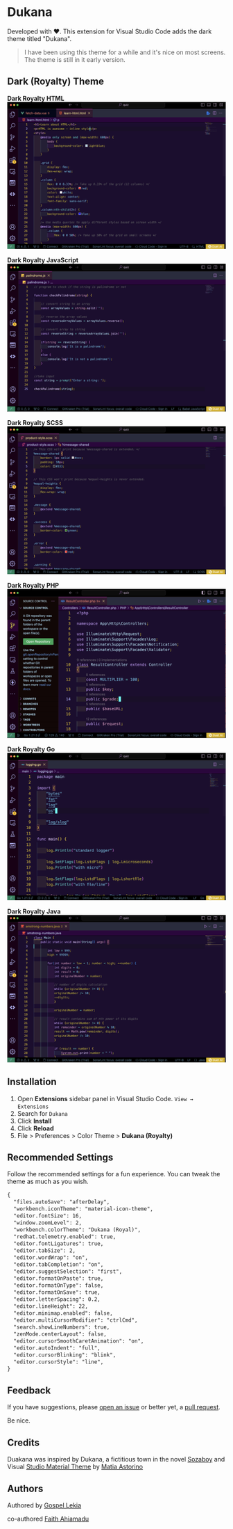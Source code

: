 # Dukana

Developed with ❤️. This extension for Visual Studio Code adds the dark theme titled "Dukana".

> I have been using this theme for a while and it's nice on most screens. The theme is still in it early version.

## Dark (Royalty) Theme

**Dark Royalty HTML**
![HTML](https://raw.githubusercontent.com/Yigaue/vscode-dukana/main/images/royalty-html.png)

**Dark Royalty JavaScript**
![JavaScript](https://raw.githubusercontent.com/Yigaue/vscode-dukana/main/images/royalty-javascript.png)

**Dark Royalty SCSS**
![SCSS](https://raw.githubusercontent.com/Yigaue/vscode-dukana/main/images/royalty-scss.png)

**Dark Royalty PHP**
![PHP](https://raw.githubusercontent.com/Yigaue/vscode-dukana/main/images/royalty-php.png)

**Dark Royalty Go**
![Go](https://raw.githubusercontent.com/Yigaue/vscode-dukana/main/images/royalty-go.png)

**Dark Royalty Java**
![Java](https://raw.githubusercontent.com/Yigaue/vscode-dukana/main/images/royalty-java.png)

## Installation

1. Open **Extensions** sidebar panel in Visual Studio Code. `View → Extensions`
2. Search for `Dukana`
3. Click **Install**
4. Click **Reload**
5. File > Preferences > Color Theme > **Dukana (Royalty)**

## Recommended Settings

Follow the recommended settings for a fun experience. You can tweak the theme as much as you wish.
```
{
  "files.autoSave": "afterDelay",
  "workbench.iconTheme": "material-icon-theme",
  "editor.fontSize": 16,
  "window.zoomLevel": 2,
  "workbench.colorTheme": "Dukana (Royal)",
  "redhat.telemetry.enabled": true,
  "editor.fontLigatures": true,
  "editor.tabSize": 2,
  "editor.wordWrap": "on",
  "editor.tabCompletion": "on",
  "editor.suggestSelection": "first",
  "editor.formatOnPaste": true,
  "editor.formatOnType": false,
  "editor.formatOnSave": true,
  "editor.letterSpacing": 0.2,
  "editor.lineHeight": 22,
  "editor.minimap.enabled": false,
  "editor.multiCursorModifier": "ctrlCmd",
  "search.showLineNumbers": true,
  "zenMode.centerLayout": false,
  "editor.cursorSmoothCaretAnimation": "on",
  "editor.autoIndent": "full",
  "editor.cursorBlinking": "blink",
  "editor.cursorStyle": "line",
}
```

## Feedback

If you have suggestions, please [open an issue](https://github.com/Yigaue/vscode-dukana/issues) or better yet, a [pull request](https://github.com/Yigaue/vscode-dukana/pulls).

Be nice.

## Credits

Duakana was inspired by Dukana, a fictitious town in the novel [Sozaboy](https://www.goodreads.com/book/show/880196.Sozaboy) and Visual [Studio Material Theme](https://marketplace.visualstudio.com/items?itemName=Equinusocio.vsc-material-theme) by [Matia Astorino](https://www.astorinomattia.com/)

## Authors

Authored by [Gospel Lekia](https://www.linkedin.com/in/gospel-lekia)

co-authored [Faith Ahiamadu](https://www.linkedin.com/in/faith-ahiamadu)
